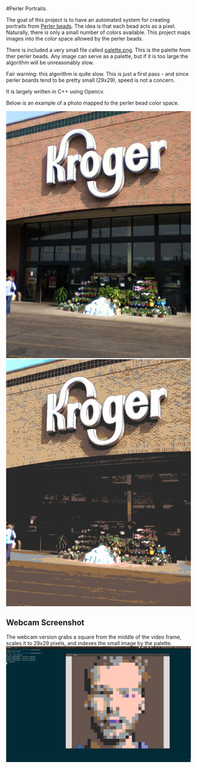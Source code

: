 #Perler Portraits.

The goal of this project is to have an automated system for creating portraits from [Perler beads](http://www.amazon.com/Perler-Beads-000-Count-Bucket-Multi/dp/B0000AW5SU). The idea is that each bead acts as a pixel. Naturally, there is only a small number of colors available. This project maps images into the color space allowed by the perler beads. 

There is included a very small file called [palette.png](palette.png). This is the palette from ther perler beads. Any image can serve as a palette, but if it is too large the algorithm will be unreasonably slow.

Fair warning: this algorithm is quite slow. This is just a first pass - and since perler boards tend to be pretty small (29x29), speed is not a concern.

It is largely written in C++ using Opencv.

Below is an example of a photo mapped to the perler bead color space. 

![Alt text](krogers.jpg "Optional title")
![Alt text](palout-krogers.jpg "Optional title")

## Webcam Screenshot
The webcam version grabs a square from the middle of the video frame, scales it to 29x29 pixels, and indexes the small image by the palette. 
![Screenshot ](webcam.png "Webcam screensho")


